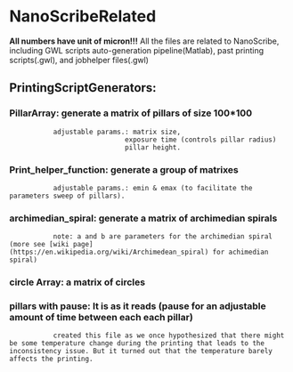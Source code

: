 # NanoScribeRelated
**All numbers have unit of micron!!!**
All the files are related to NanoScribe, including GWL scripts auto-generation pipeline(Matlab), past printing scripts(.gwl), and jobhelper files(.gwl)
## PrintingScriptGenerators:
  ### PillarArray: generate a matrix of pillars of size 100*100 
               adjustable params.: matrix size, 
                                 exposure time (controls pillar radius)
                                 pillar height.
  ### Print_helper_function: generate a group of matrixes
               adjustable params.: emin & emax (to facilitate the parameters sweep of pillars).
  ### archimedian_spiral: generate a matrix of archimedian spirals
               note: a and b are parameters for the archimedian spiral (more see [wiki page](https://en.wikipedia.org/wiki/Archimedean_spiral) for achimedian spiral)
  ### circle Array: a matrix of circles
  ### pillars with pause: It is as it reads (pause for an adjustable amount of time between each each pillar)
               created this file as we once hypothesized that there might be some temperature change during the printing that leads to the inconsistency issue. But it turned out that the temperature barely affects the printing.
 
  
